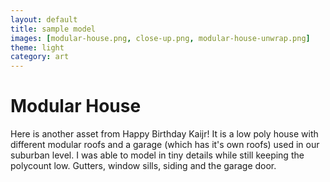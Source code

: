 ```yaml
---
layout: default
title: sample model
images: [modular-house.png, close-up.png, modular-house-unwrap.png]
theme: light
category: art
---
```


# Modular House

Here is another asset from Happy Birthday Kaijr! It is a low poly house with different modular roofs and a garage (which has it's own roofs) used in our suburban level. I was able to model in tiny details while still keeping the polycount low. Gutters, window sills, siding and the garage door.
